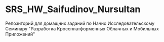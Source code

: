 # SRS_HW_Saifudinov_Nursultan
Репозиторий для домащних заданий по Начно Исследовательскому Семинару "Разработка Кроссплатформенных Облачных и Мобильных Приложений"
